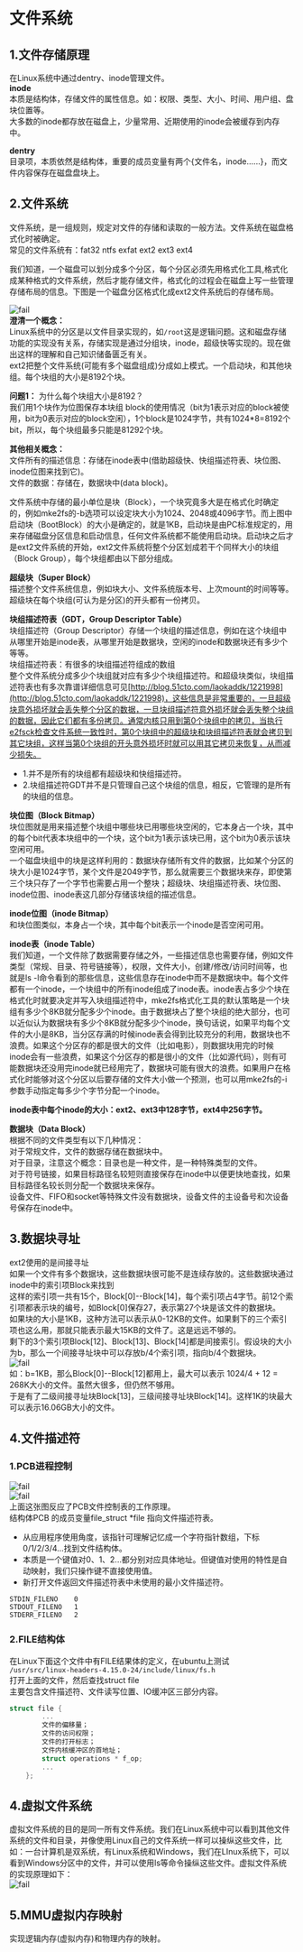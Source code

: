 # 文件系统
## 1.文件存储原理
在Linux系统中通过dentry、inode管理文件。<br>
__inode__<br>
本质是结构体，存储文件的属性信息。如：权限、类型、大小、时间、用户组、盘块位置等。<br>
大多数的inode都存放在磁盘上，少量常用、近期使用的inode会被缓存到内存中。<br>

__dentry__<br>
目录项，本质依然是结构体，重要的成员变量有两个{文件名，inode......}，而文件内容保存在磁盘盘块上。<br>

## 2.文件系统
文件系统，是一组规则，规定对文件的存储和读取的一般方法。文件系统在磁盘格式化时被确定。<br>
常见的文件系统有：fat32 ntfs exfat ext2 ext3 ext4<br>

我们知道，一个磁盘可以划分成多个分区，每个分区必须先用格式化工具,格式化成某种格式的文件系统，然后才能存储文件，格式化的过程会在磁盘上写一些管理存储布局的信息。下图是一个磁盘分区格式化成ext2文件系统后的存储布局。<br>

![fail](img/6.1.PNG)<br>
__澄清一个概念：__<br>Linux系统中的分区是以文件目录实现的，如``/root``这是逻辑问题。这和磁盘存储功能的实现没有关系，存储实现是通过分组块，inode，超级快等实现的。现在做出这样的理解和自己知识储备匮乏有关。<br>
ext2把整个文件系统(可能有多个磁盘组成)分成如上模式。一个启动块，和其他块组。每个块组的大小是8192个块。<br>

__问题1：__ 为什么每个块组大小是8192？<br>
我们用1个块作为位图保存本块组 block的使用情况（bit为1表示对应的block被使用，bit为0表示对应的block空闲），1个block是1024字节，共有1024*8=8192个bit，所以，每个块组最多只能是81292个块。<br>

__其他相关概念：__<br>
文件所有的描述信息：存储在inode表中(借助超级快、快组描述符表、块位图、inode位图来找到它)。<br>
文件的数据：存储在，数据块中(data block)。<br>


文件系统中存储的最小单位是块（Block），一个块究竟多大是在格式化时确定的，例如mke2fs的-b选项可以设定块大小为1024、2048或4096字节。而上图中启动块（BootBlock）的大小是确定的，就是1KB，启动块是由PC标准规定的，用来存储磁盘分区信息和启动信息，任何文件系统都不能使用启动块。启动块之后才是ext2文件系统的开始，ext2文件系统将整个分区划成若干个同样大小的块组（Block Group），每个块组都由以下部分组成。<br>


__超级块（Super Block）__<br> 描述整个文件系统信息，例如块大小、文件系统版本号、上次mount的时间等等。超级块在每个块组(可认为是分区)的开头都有一份拷贝。<br>


__块组描述符表（GDT，Group Descriptor Table）__ <br>
块组描述符（Group Descriptor）存储一个块组的描述信息，例如在这个块组中从哪里开始是inode表，从哪里开始是数据块，空闲的inode和数据块还有多少个等等。<br>
块组描述符表：有很多的块组描述符组成的数组<br>
整个文件系统分成多少个块组就对应有多少个块组描述符。和超级块类似，块组描述符表也有多次靠谱详细信息可见[http://blog.51cto.com/laokaddk/1221998](http://blog.51cto.com/laokaddk/1221998)，这些信息是非常重要的，一旦超级块意外损坏就会丢失整个分区的数据，一旦块组描述符意外损坏就会丢失整个块组的数据，因此它们都有多份拷贝。通常内核只用到第0个块组中的拷贝，当执行e2fsck检查文件系统一致性时，第0个块组中的超级块和块组描述符表就会拷贝到其它块组，这样当第0个块组的开头意外损坏时就可以用其它拷贝来恢复，从而减少损失。<br>
- 1.并不是所有的块组都有超级块和快组描述符。
- 2.块组描述符GDT并不是只管理自己这个块组的信息，相反，它管理的是所有的块组的信息。

__块位图（Block Bitmap）__<br>
块位图就是用来描述整个块组中哪些块已用哪些块空闲的，它本身占一个块，其中的每个bit代表本块组中的一个块，这个bit为1表示该块已用，这个bit为0表示该块空闲可用。<br>
一个磁盘块组中的块是这样利用的：数据块存储所有文件的数据，比如某个分区的块大小是1024字节，某个文件是2049字节，那么就需要三个数据块来存，即使第三个块只存了一个字节也需要占用一个整块；超级块、块组描述符表、块位图、inode位图、inode表这几部分存储该块组的描述信息。<br>


__inode位图（inode Bitmap）__<br> 和块位图类似，本身占一个块，其中每个bit表示一个inode是否空闲可用。<br>


__inode表（inode Table）__<br> 我们知道，一个文件除了数据需要存储之外，一些描述信息也需要存储，例如文件类型（常规、目录、符号链接等），权限，文件大小，创建/修改/访问时间等，也就是ls -l命令看到的那些信息，这些信息存在inode中而不是数据块中。每个文件都有一个inode，一个块组中的所有inode组成了inode表。inode表占多少个块在格式化时就要决定并写入块组描述符中，mke2fs格式化工具的默认策略是一个块组有多少个8KB就分配多少个inode。由于数据块占了整个块组的绝大部分，也可以近似认为数据块有多少个8KB就分配多少个inode，换句话说，如果平均每个文件的大小是8KB，当分区存满的时候inode表会得到比较充分的利用，数据块也不浪费。如果这个分区存的都是很大的文件（比如电影），则数据块用完的时候inode会有一些浪费，如果这个分区存的都是很小的文件（比如源代码），则有可能数据块还没用完inode就已经用完了，数据块可能有很大的浪费。如果用户在格式化时能够对这个分区以后要存储的文件大小做一个预测，也可以用mke2fs的-i参数手动指定每多少个字节分配一个inode。<br>

__inode表中每个inode的大小：ext2、ext3中128字节，ext4中256字节。__<br>


__数据块（Data Block）__<br> 根据不同的文件类型有以下几种情况：<br>
对于常规文件，文件的数据存储在数据块中。<br>
对于目录，注意这个概念：目录也是一种文件，是一种特殊类型的文件。<br>
对于符号链接，如果目标路径名较短则直接保存在inode中以便更快地查找，如果目标路径名较长则分配一个数据块来保存。<br>
设备文件、FIFO和socket等特殊文件没有数据块，设备文件的主设备号和次设备号保存在inode中。<br>

## 3.数据块寻址
ext2使用的是间接寻址<br>
如果一个文件有多个数据块，这些数据块很可能不是连续存放的。这些数据块通过inode中的索引项Block来找到<br>
这样的索引项一共有15个，Block[0]--Block[14]，每个索引项占4字节。前12个索引项都表示块的编号，如Block[0]保存27，表示第27个块是该文件的数据块。<br>
如果块的大小是1KB，这种方法可以表示从0-12KB的文件。如果剩下的三个索引项也这么用，那就只能表示最大15KB的文件了。这是远远不够的。<br>
剩下的3个索引项Block[12]、Block[13]、Block[14]都是间接索引。假设块的大小为b，那么一个间接寻址块中可以存放b/4个索引项，指向b/4个数据块。<br>
![fail](img/6.2.PNG)<br>
如：b=1KB，那么Block[0]--Block[12]都用上，最大可以表示 1024/4 + 12 = 268K大小的文件。虽然大很多，但仍然不够用。<br>
于是有了二级间接寻址块Block[13]，三级间接寻址块Block[14]。这样1K的块最大可以表示16.06GB大小的文件。<br>

## 4.文件描述符

### 1.PCB进程控制
![fail](img/1.3.PNG)<br>
![fail](img/1.4.PNG)<br>
上面这张图反应了PCB文件控制表的工作原理。<br>
结构体PCB 的成员变量file_struct *file 指向文件描述符表。<br>
- 从应用程序使用角度，该指针可理解记忆成一个字符指针数组，下标0/1/2/3/4...找到文件结构体。
- 本质是一个键值对0、1、2...都分别对应具体地址。但键值对使用的特性是自动映射，我们只操作键不直接使用值。
- 新打开文件返回文件描述符表中未使用的最小文件描述符。
```
STDIN_FILENO    0
STDOUT_FILENO   1
STDERR_FILENO   2
```

### 2.FILE结构体
在Linux下面这个文件中有FILE结果体的定义，在ubuntu上测试<br>
``/usr/src/linux-headers-4.15.0-24/include/linux/fs.h``<br>
打开上面的文件，然后查找struct file<br>
主要包含文件描述符、文件读写位置、IO缓冲区三部分内容。 <br>
```C
struct file {
		...
		文件的偏移量；
		文件的访问权限；
		文件的打开标志；
		文件内核缓冲区的首地址；
		struct operations * f_op;
		...
	};
```

## 4.虚拟文件系统
虚拟文件系统的目的是同一所有文件系统。我们在Linux系统中可以看到其他文件系统的文件和目录，并像使用Linux自己的文件系统一样可以操纵这些文件，比如：一台计算机是双系统，有Linux系统和Windows，我们在LInux系统下，可以看到Windows分区中的文件，并可以使用ls等命令操纵这些文件。虚拟文件系统的实现原理如下：<br>
![fail](img/6.3.PNG)<br>

## 5.MMU虚拟内存映射
实现逻辑内存(虚拟内存)和物理内存的映射。
